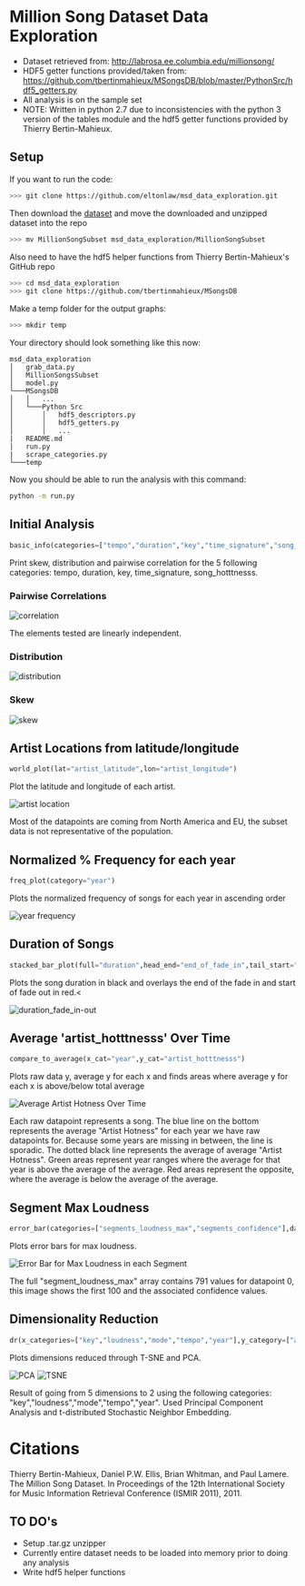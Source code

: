 # Million Song Dataset Data Exploration

* Dataset retrieved from: http://labrosa.ee.columbia.edu/millionsong/
* HDF5 getter functions provided/taken from: https://github.com/tbertinmahieux/MSongsDB/blob/master/PythonSrc/hdf5_getters.py
* All analysis is on the sample set
* NOTE: Written in python 2.7 due to inconsistencies with the python 3 version of the tables module and the hdf5 getter functions provided by Thierry Bertin-Mahieux.

## Setup

If you want to run the code: 
``` bash
>>> git clone https://github.com/eltonlaw/msd_data_exploration.git
```
Then download the [dataset](https://labrosa.ee.columbia.edu/millionsong/pages/getting-dataset) and move the downloaded and unzipped dataset into the repo

``` bash
>>> mv MillionSongSubset msd_data_exploration/MillionSongSubset
```

Also need to have the hdf5 helper functions from Thierry Bertin-Mahieux's GitHub repo

``` bash
>>> cd msd_data_exploration
>>> git clone https://github.com/tbertinmahieux/MSongsDB
```

Make a temp folder for the output graphs:
``` bash
>>> mkdir temp
```

Your directory should look something like this now:
```
msd_data_exploration
│   grab_data.py
│   MillionSongsSubset
│   model.py
└───MSongsDB
│   │   ...
│   └───Python Src
│       │   hdf5_descriptors.py
│       │   hdf5_getters.py
│       │   ...
|   README.md
|   run.py
|   scrape_categories.py
└───temp
```
Now you should be able to run the analysis with this command:
``` bash
python -m run.py
```

## Initial Analysis
``` python
basic_info(categories=["tempo","duration","key","time_signature","song_hotttnesss"])
```
Print skew, distribution and pairwise correlation for the 5 following categories: tempo, duration, key, time_signature, song_hotttnesss.

### Pairwise Correlations
![correlation](https://cloud.githubusercontent.com/assets/14999531/20969484/27544d5e-bc57-11e6-9b66-f970332594be.png)
<p>The elements tested are linearly independent.</p>

### Distribution
![distribution](https://cloud.githubusercontent.com/assets/14999531/20969483/2747d84e-bc57-11e6-97f2-f3762c45b8d6.png)

### Skew
![skew](https://cloud.githubusercontent.com/assets/14999531/20969485/275640f0-bc57-11e6-8ac2-23b19021db12.png)


## Artist Locations from latitude/longitude 
``` python
world_plot(lat="artist_latitude",lon="artist_longitude")
```
Plot the latitude and longitude of each artist.

![artist location](https://cloud.githubusercontent.com/assets/14999531/20470597/14aa9c6c-af78-11e6-8be5-fabc7a74490a.png)
<p>Most of the datapoints are coming from North America and EU, the subset data is not representative of the population.</p> 

## Normalized % Frequency for each year
``` python
freq_plot(category="year")
```
Plots the normalized frequency of songs for each year in ascending order

![year frequency](https://cloud.githubusercontent.com/assets/14999531/20555335/826f03b0-b12f-11e6-89af-9a5e08b9627e.png)

## Duration of Songs
``` python
stacked_bar_plot(full="duration",head_end="end_of_fade_in",tail_start="start_of_fade_out")
```
Plots the song duration in black and overlays the end of the fade in and start of fade out in red.<


![duration_fade_in-out](https://cloud.githubusercontent.com/assets/14999531/21753100/2ff79590-d5b3-11e6-8485-bff39b356f28.png)


## Average 'artist_hotttnesss' Over Time
``` python
compare_to_average(x_cat="year",y_cat="artist_hotttnesss")
```
Plots raw data y, average y for each x and finds areas where average y for each x is above/below total average 

![Average Artist Hotness Over Time](https://cloud.githubusercontent.com/assets/14999531/21758068/caa63ff4-d605-11e6-8fa0-24ab67a33d79.png)
<p>Each raw datapoint represents a song. The blue line on the bottom represents the average "Artist Hotness" for each year we have raw datapoints for. Because some years are missing in between, the line is sporadic. The dotted black line represents the average of average "Artist Hotness". Green areas represent year ranges where the average for that year is above the average of the average. Red areas represent the opposite, where the average is below the average of the average.</p>

## Segment Max Loudness
``` python
error_bar(categories=["segments_loudness_max","segments_confidence"],data_start=[0,1],sec_i[0,100])
```
Plots error bars for max loudness.

![Error Bar for Max Loudness in each Segment](https://cloud.githubusercontent.com/assets/14999531/21872608/5d305796-d837-11e6-92bb-ba4ce6925b20.png)
<p>The full "segment_loudness_max" array contains 791 values for datapoint 0, this image shows the first 100 and the associated confidence values.</p>

## Dimensionality Reduction
``` python
dr(x_categories=["key","loudness","mode","tempo","year"],y_category=["artist_mbtags","artist_mbtags_count"])
```
Plots dimensions reduced through T-SNE and PCA. 

![PCA](https://cloud.githubusercontent.com/assets/14999531/21970558/5cd4bc9c-db75-11e6-89b3-f0faa08cab50.png)
![TSNE](https://cloud.githubusercontent.com/assets/14999531/21970562/6e2ccd40-db75-11e6-8f79-35dcbb2b0549.png
)
<p>Result of going from 5 dimensions to 2 using the following categories: "key","loudness","mode","tempo","year". Used Principal Component Analysis and t-distributed Stochastic Neighbor Embedding.</p>

# Citations

Thierry Bertin-Mahieux, Daniel P.W. Ellis, Brian Whitman, and Paul Lamere. 
The Million Song Dataset. In Proceedings of the 12th International Society
for Music Information Retrieval Conference (ISMIR 2011), 2011.


## TO DO's
* Setup .tar.gz unzipper
* Currently entire dataset needs to be loaded into memory prior to doing any analysis 
* Write hdf5 helper functions 

